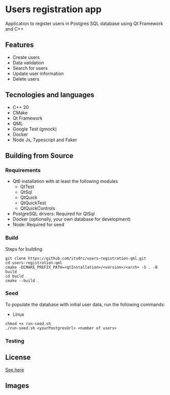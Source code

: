 # Users registration app
Application to register users in Postgres SQL database using Qt Framework and C++

## Features 
- Create users
- Data validation
- Search for users
- Update user information
- Delete users

## Tecnologies and languages
- C++ 20
- CMake
- Qt Framework
- QML 
- Google Test (gmock)
- Docker
- Node Js, Typescript and Faker

## Building from Source

### Requirements
- Qt6 installation with at least the following modules
  - QtTest
  - QtSql
  - QtQuick
  - QtQuickTest
  - QtQuickControls
- PostgreSQL drivers: Required for QtSql 
- Docker (optionally, your own database for development)
- Node: Required for seed

### Build
Steps for building
```
git clone https://github.com/itsdrc/users-registration-qml.git
cd users-registration-qml
cmake -DCMAKE_PREFIX_PATH=<qtInstallation>/<version>/<arch> -S . -B build
cd build
cmake --build .
```

### Seed
To populate the database with initial user data, run the following commands:
- Linux
```
chmod +x run-seed.sh
./run-seed.sh <yourPostgresUrl> <number of users>
```

### Testing

## License
[See here](https://github.com/itsdrc/users-registration-qml/blob/main/LICENSE)

## Images
